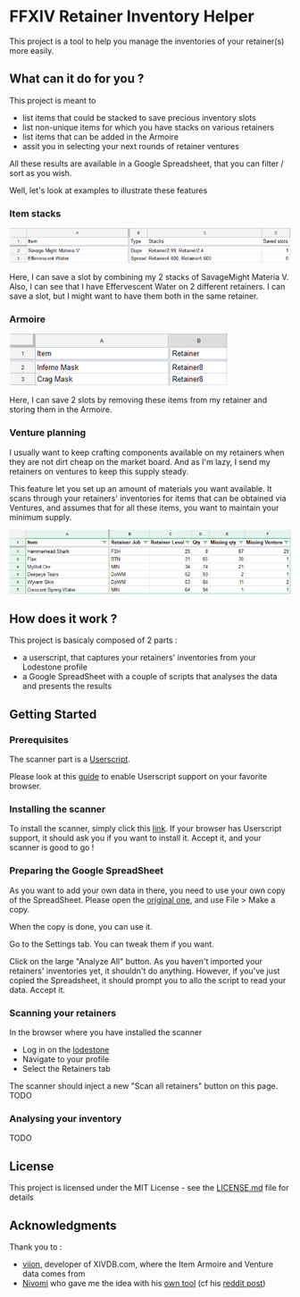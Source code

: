 
# FFXIV Retainer Inventory Helper

This project is a tool to help you manage the inventories of your retainer(s) more easily.

## What can it do for you ?

This project is meant to 
 - list items that could be stacked to save precious inventory slots
 - list non-unique items for which you have stacks on various retainers
 - list items that can be added in the Armoire
 - assit you in selecting your next rounds of retainer ventures 

All these results are available in a Google Spreadsheet, that you can filter / sort as you wish.

Well, let's look at examples to illustrate these features

### Item stacks

![Item Stacks](/docs/example_report_stacks.png)

Here, I can save a slot by combining my 2 stacks of SavageMight Materia V.
Also, I can see that I have Effervescent Water on 2 different retainers. I can save a slot, but I might want to have them both in the same retainer.

### Armoire

![Item Stacks](/docs/example_report_armoire.png)

Here, I can save 2 slots by removing these items from my retainer and storing them in the Armoire.

### Venture planning

I usually want to keep crafting components available on my retainers when they are not dirt cheap on the market board. 
And as I'm lazy, I send my retainers on ventures to keep this supply steady.

This feature let you set up an amount of materials you want available.
It scans through your retainers' inventories for items that can be obtained via Ventures, and assumes that for all these items, you want to maintain your minimum supply.

![Item Stacks](/docs/example_report_ventures.png)


## How does it work ?

This project is basicaly composed of 2 parts : 
 - a userscript, that captures your retainers' inventories from your Lodestone profile
 - a Google SpreadSheet with a couple of scripts that analyses the data and presents the results


## Getting Started

### Prerequisites

The scanner part is a [Userscript](https://github.com/OpenUserJs/OpenUserJS.org/wiki/Userscript-beginners-HOWTO).

Please look at this [guide](https://github.com/OpenUserJs/OpenUserJS.org/wiki/Userscript-beginners-HOWTO#how-do-i-get-going) to enable Userscript support on your favorite browser.

### Installing the scanner

To install the scanner, simply click this [link](https://raw.github.com/neraud/FFXIV_RetainerInventoryHelper/master/inventory_scanner/ffxiv_retainer_inventory_scanner.user.js).
If your browser has Userscript support, it should ask you if you want to install it.
Accept it, and your scanner is good to go !

### Preparing the Google SpreadSheet

As you want to add your own data in there, you need to use your own copy of the SpreadSheet.
Please open the [original one](https://drive.google.com/open?id=1jxjx9Cea4a9G-Vb9l4BhonjbWX-rGVKzOwS04e1da_U), and use File > Make a copy.

When the copy is done, you can use it.

Go to the Settings tab.
You can tweak them if you want.

Click on the large "Analyze All" button.
As you haven't imported your retainers' inventories yet, it shouldn't do anything.
However, if you've just copied the Spreadsheet, it should prompt you to allo the script to read your data. Accept it. 

### Scanning your retainers

In the browser where you have installed the scanner
 - Log in on the [lodestone](https://na.finalfantasyxiv.com/lodestone/)
 - Navigate to your profile
 - Select the Retainers tab 

The scanner should inject a new "Scan all retainers" button on this page.
TODO

### Analysing your inventory

TODO

## License

This project is licensed under the MIT License - see the [LICENSE.md](LICENSE.md) file for details

## Acknowledgments

Thank you to : 
* [viion](https://github.com/viion), developer of XIVDB.com, where the Item Armoire and Venture data comes from 
* [Nivomi](https://www.reddit.com/user/Nivomi) who gave me the idea with his [own tool](https://terribleideas.org/retainermaintainer/) (cf his [reddit post](https://www.reddit.com/r/ffxiv/comments/7unmde/introducing_retainer_maintainer_alpha_a_tool_to/))


